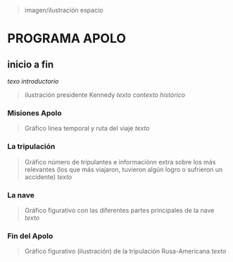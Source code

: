 > imagen/ilustración espacio
# PROGRAMA APOLO
## inicio a fin

*texo introductorio*

> ilustración presidente Kennedy
*texto contexto histórico*

### Misiones Apolo
> Gráfico linea temporal y ruta del viaje
*texto*

### La tripulación
> Gráfico número de tripulantes e informaciónn extra sobre los más relevantes (los que más viajaron, tuvieron algún logro o sufrieron un accidente)
*texto*

### La nave
> Gráfico figurativo con las diferentes partes principales de la nave
*texto*

### Fin del Apolo
> Gráfico figurativo (ilustración) de la tripulación Rusa-Americana
*texto* 
